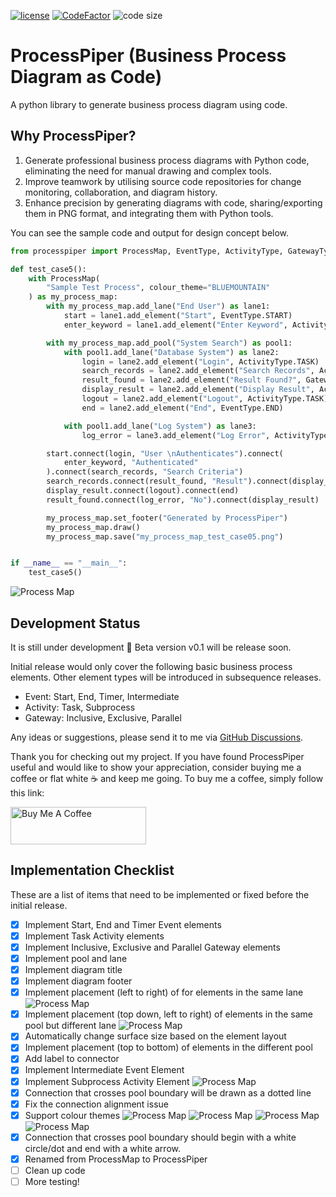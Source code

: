 [![license](https://img.shields.io/badge/license-mit-brightgreen.svg?style=plastic)](https://en.wikipedia.org/wiki/MIT_License)
[![CodeFactor](https://www.codefactor.io/repository/github/csgoh/processpiper/badge?style=plastic)](https://www.codefactor.io/repository/github/csgoh/processpiper)
![code size](https://img.shields.io/github/languages/code-size/csgoh/processmapper?style=plastic)

# ProcessPiper (Business Process Diagram as Code)
A python library to generate business process diagram using code. 

## Why ProcessPiper?
1. Generate professional business process diagrams with Python code, eliminating the need for manual drawing and complex tools.
2. Improve teamwork by utilising source code repositories for change monitoring, collaboration, and diagram history.
3. Enhance precision by generating diagrams with code, sharing/exporting them in PNG format, and integrating them with Python tools.

You can see the sample code and output for design concept below.

```python
from processpiper import ProcessMap, EventType, ActivityType, GatewayType

def test_case5():
    with ProcessMap(
        "Sample Test Process", colour_theme="BLUEMOUNTAIN"
    ) as my_process_map:
        with my_process_map.add_lane("End User") as lane1:
            start = lane1.add_element("Start", EventType.START)
            enter_keyword = lane1.add_element("Enter Keyword", ActivityType.TASK)

        with my_process_map.add_pool("System Search") as pool1:
            with pool1.add_lane("Database System") as lane2:
                login = lane2.add_element("Login", ActivityType.TASK)
                search_records = lane2.add_element("Search Records", ActivityType.TASK)
                result_found = lane2.add_element("Result Found?", GatewayType.EXCLUSIVE)
                display_result = lane2.add_element("Display Result", ActivityType.TASK)
                logout = lane2.add_element("Logout", ActivityType.TASK)
                end = lane2.add_element("End", EventType.END)

            with pool1.add_lane("Log System") as lane3:
                log_error = lane3.add_element("Log Error", ActivityType.TASK)

        start.connect(login, "User \nAuthenticates").connect(
            enter_keyword, "Authenticated"
        ).connect(search_records, "Search Criteria")
        search_records.connect(result_found, "Result").connect(display_result, "Yes")
        display_result.connect(logout).connect(end)
        result_found.connect(log_error, "No").connect(display_result)

        my_process_map.set_footer("Generated by ProcessPiper")
        my_process_map.draw()
        my_process_map.save("my_process_map_test_case05.png")


if __name__ == "__main__":
    test_case5()
```

![Process Map](https://github.com/csgoh/processmapper/blob/main/my_process_map_test_case05.png)


## Development Status

It is still under development :construction: Beta version v0.1 will be release soon.

Initial release would only cover the following basic business process elements. Other element types will be introduced in subsequence releases.

* Event: Start, End, Timer, Intermediate
* Activity: Task, Subprocess
* Gateway: Inclusive, Exclusive, Parallel

Any ideas or suggestions, please send it to me via [GitHub Discussions](https://github.com/csgoh/processmapper/discussions).


Thank you for checking out my project. If you have found ProcessPiper useful and would like to show your appreciation, consider buying me a coffee or flat white :coffee: and keep me going. To buy me a coffee, simply follow this link: 

<a href="https://www.buymeacoffee.com/csgoh" target="_blank"><img src="https://cdn.buymeacoffee.com/buttons/v2/default-yellow.png" alt="Buy Me A Coffee" style="height: 60px !important;width: 217px !important;" ></a>

## Implementation Checklist

These are a list of items that need to be implemented or fixed before the initial release.

- [X] Implement Start, End and Timer Event elements
- [X] Implement Task Activity elements
- [X] Implement Inclusive, Exclusive and Parallel Gateway elements
- [X] Implement pool and lane
- [X] Implement diagram title
- [X] Implement diagram footer
- [X] Implement placement (left to right) of for elements in the same lane ![Process Map](https://github.com/csgoh/processmapper/blob/main/my_process_map_test_case06.png)
- [X] Implement placement (top down, left to right) of elements in the same pool but different lane ![Process Map](https://github.com/csgoh/processmapper/blob/main/my_process_map_test_case07.png)
- [X] Automatically change surface size based on the element layout
- [X] Implement placement (top to bottom) of elements in the different pool
- [X] Add label to connector
- [X] Implement Intermediate Event Element
- [X] Implement Subprocess Activity Element ![Process Map](https://github.com/csgoh/processmapper/blob/main/my_process_map_test_case09.png)
- [X] Connection that crosses pool boundary will be drawn as a dotted line
- [X] Fix the connection alignment issue
- [X] Support colour themes
![Process Map](https://github.com/csgoh/processmapper/blob/main/BLUEMOUNTAIN-my_process_map_test_case10.png)
![Process Map](https://github.com/csgoh/processmapper/blob/main/GREENTURTLE-my_process_map_test_case10.png)
![Process Map](https://github.com/csgoh/processmapper/blob/main/ORANGEPEEL-my_process_map_test_case10.png)
![Process Map](https://github.com/csgoh/processmapper/blob/main/GREYWOOF-my_process_map_test_case10.png)
- [X] Connection that crosses pool boundary should begin with a white circle/dot and end with a white arrow.
- [X] Renamed from ProcessMap to ProcessPiper
- [ ] Clean up code
- [ ] More testing!

